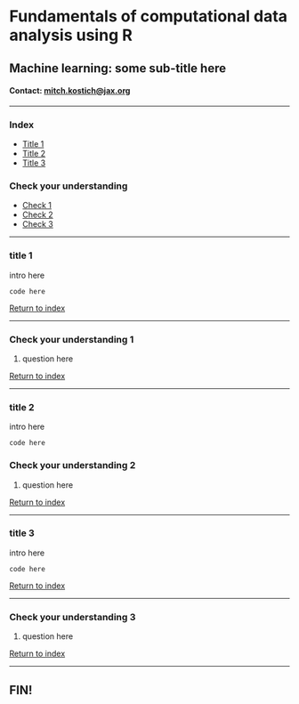 # Fundamentals of computational data analysis using R
## Machine learning: some sub-title here
#### Contact: mitch.kostich@jax.org

---

### Index

- [Title 1](#title-1)
- [Title 2](#title-2)
- [Title 3](#title-3)

### Check your understanding

- [Check 1](#check-your-understanding-1)
- [Check 2](#check-your-understanding-2)
- [Check 3](#check-your-understanding-3)

---

### title 1

intro here

```
code here

```

[Return to index](#index)

---

### Check your understanding 1

1) question here

[Return to index](#index)

---

### title 2

intro here

```
code here

```

### Check your understanding 2

1) question here

[Return to index](#index)

---

### title 3

intro here

```
code here

```

[Return to index](#index)

---

### Check your understanding 3

1) question here

[Return to index](#index)

---

## FIN!
